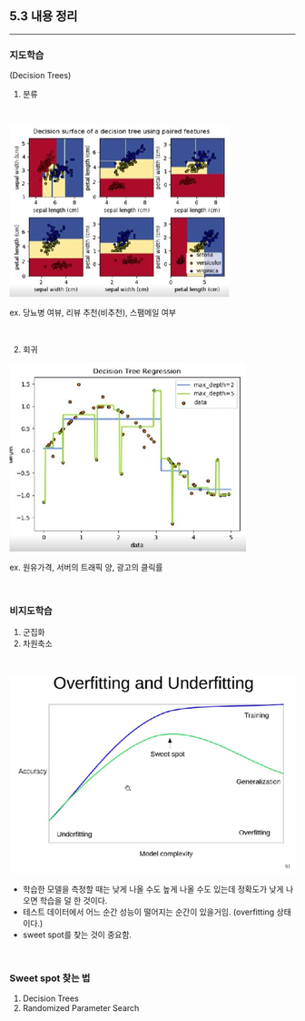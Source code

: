 ## 5.3 내용 정리
---
### 지도학습
(Decision Trees)
1. 분류
<br>

![분류](분류.jpg)

ex. 당뇨병 여뷰, 리뷰 추천(비추천), 스팸메일 여부

<br>

2. 회귀
  
![회귀](회귀.jpg)

ex. 원유가격, 서버의 트래픽 양, 광고의 클릭률


<br>

### 비지도학습
1. 군집화
2. 차원축소

<br>

![overfitting and underfitting](overfitting.jpg)
<br>

- 학습한 모델을 측정할 때는 낮게 나올 수도 높게 나올 수도 있는데 정확도가 낮게 나오면 학습을 덜 한 것이다.   
- 테스트 데이터에서 어느 순간 성능이 떨어지는 순간이 있을거임. (overfitting 상태이다.)
- sweet spot를 찾는 것이 중요함.

<br>


### Sweet spot 찾는 법
1. Decision Trees
2. Randomized Parameter Search



